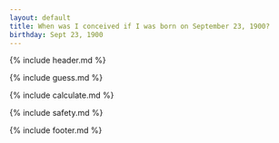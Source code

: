 ```yaml
---
layout: default
title: When was I conceived if I was born on September 23, 1900?
birthday: Sept 23, 1900
---
```


{% include header.md %}

{% include guess.md %}

{% include calculate.md %}

{% include safety.md %}

{% include footer.md %}



